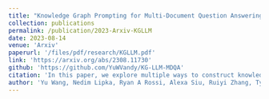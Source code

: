 ```yaml
---
title: "Knowledge Graph Prompting for Multi-Document Question Answering"
collection: publications
permalink: /publication/2023-Arxiv-KGLLM
date: 2023-08-14
venue: 'Arxiv'
paperurl: '/files/pdf/research/KGLLM.pdf'
link: 'https://arxiv.org/abs/2308.11730'
github: 'https://github.com/YuWVandy/KG-LLM-MDQA'
citation: 'In this paper, we explore multiple ways to construct knowledge graphs over multiple documents and devise an KG-enhanced Graph prompting method for Multi-Document Question Answering'
author: 'Yu Wang, Nedim Lipka, Ryan A Rossi, Alexa Siu, Ruiyi Zhang, Tyler Derr'
---
```

